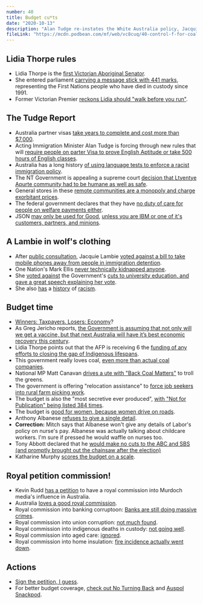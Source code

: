 ```yaml
---
number: 40
title: Budget cu*ts
date: "2020-10-13"
description: "Alan Tudge re-instates the White Australia policy, Jacquie Lambie is a problematic fav, and we pick apart the big themes of this year's Federal budget." 
fileLink: "https://mcdn.podbean.com/mf/web/vc8cuq/40-control-f-for-coal-002.mp3"
---
```


## Lidia Thorpe rules

- Lidia Thorpe is the [first Victorian Aboriginal Senator](https://www.theguardian.com/australia-news/2020/sep/09/lidia-thorpe-victorias-first-aboriginal-senator-urges-end-to-deaths-in-custody-and-mass-incarceration).
- She entered parliament [carrying a message stick with 441 marks](https://twitter.com/lidia__thorpe/status/1313293454038900740), representing the First Nations people who have died in custody since 1991. 
- Former Victorian Premier [reckons Lidia should "walk before you run"](https://twitter.com/jeff_kennett/status/1313441486982148096). 

## The Tudge Report

- Australia partner visas [take years to complete and cost more than $7,000](https://immi.homeaffairs.gov.au/visas/getting-a-visa/visa-listing/partner-onshore). 
- Acting Immigration Minister Alan Tudge is forcing through new rules that will [require people on parter Visa to prove English Aptitude or take 500 hours of English classes](https://www.abc.net.au/news/2020-10-08/500-hours-of-english-classes-required-under-partner-visa-changes/12741714).
- Australia has a long history [of using language tests to enforce a racist immigration policy](https://en.wikipedia.org/wiki/White_Australia_policy).
- The NT Government is appealing a supreme court [decision that Ltyentye Apurte community had to be humane as well as safe](https://www.sbs.com.au/nitv/article/2020/10/09/northern-territory-government-appeal-against-landmark-housing-decision).
- General stores in these [remote communities are a monopoly and charge exorbitant prices](https://www.abc.net.au/news/2020-07-11/remote-community-food-price-inquiry-details-rotten-meat/12441976).
- The federal government declares that they have [no duty of care for people on welfare payments either](https://www.crikey.com.au/2020/02/19/voter-trust-duty-of-care/).
- JSON [may only be used for Good](https://www.json.org/license.html), [unless you are IBM or one of it's customers, partners, and minions](https://wonko.com/post/jsmin-isnt-welcome-on-google-code).

## A Lambie in wolf's clothing

- After [public consultation](https://thenewdaily.com.au/news/2020/09/14/jacqui-lambie-poll-refugee-bill/), Jacquie Lambie [voted against a bill to take mobile phones away from people in immigration detention](https://www.theguardian.com/australia-news/2020/oct/02/jacqui-lambie-sinks-coalition-plan-to-ban-mobile-phone-access-in-immigration-detention).
- One Nation's Mark Ellis [never technically kidnapped anyone](https://www.theguardian.com/australia-news/2017/apr/26/one-nation-candidate-mark-ellis-allegedly-threatened-to-kill-employee).
- She [voted against](https://www.sbs.com.au/news/controversial-university-funding-reforms-pass-the-senate-but-changes-await-final-nod) the Government's [cuts to university education, and gave a great speech explaining her vote](https://twitter.com/JacquiLambie/status/1313949072559013888?s=20).
- She also [has](https://www.dailymail.co.uk/news/article-2793537/jacqui-lambie-says-slogan-woolworths-singlet-accused-racism-did-not-far-saying-don-t-love-deported.html) a [history](https://www.dailymail.co.uk/tvshowbiz/article-6585451/Im-Celebs-Richard-Reid-brands-campmate-Jacqui-Lambie-disgustingly-racist-bigot.html) of [racism](https://www.smh.com.au/entertainment/tv-and-radio/qa-muslim-leaders-demand-apology-from-abc-over-jacqui-lambies-racist-views-20170214-gud0e1.html).

## Budget time

- [Winners: Taxpayers. Losers: Economy](https://www.abc.net.au/news/2020-10-06/coronavirus-federal-budget-2020-winners-and-losers/12684802)?
- As Greg Jericho reports, [the Government is assuming that not only will we get a vaccine, but that next Australia will have it’s best economic recovery this century](https://www.theguardian.com/australia-news/grogonomics/2020/oct/07/australian-budget-2020-the-six-charts-that-matter-for-the-post-covid-recovery).
- Lidia Thorpe points out that the AFP is receiving 6 the [funding of any efforts to closing the gap of Indigenous lifespans](https://twitter.com/lidia__thorpe/status/1313986095818784769). 
- This government really loves coal, [even more than actual coal companies](https://www.nqxt.com.au/what-we-do/).
- National MP Matt Canavan [drives a ute with "Back Coal Matters"](https://www.abc.net.au/news/2020-10-09/senator-defends-black-coal-matters-car-sticker-social-post/12747482) to troll the greens.
- The government is offering "relocation assistance" to [force job seekers into rural farm picking work](https://www.thesaturdaypaper.com.au/news/economy/2020/10/10/budget-2020-does-little-the-vulnerable/160224840010544?cb=1602381631).
- The budget is also the "most secretive ever produced", [with "Not for Publication" being listed 384 times](https://www.theguardian.com/australia-news/2020/oct/09/australian-federal-budget-found-to-be-the-most-secretive-ever-produced).
- The budget is [good for women, because women drive on roads](https://twitter.com/MThistlethwaite/status/1314034819274170368).
- Anthony Albanese [refuses to give a single detail](https://twitter.com/abc730/status/1314339798044139520).
- **Correction:** Mitch says that Albanese won't give any details of Labor's policy on nurse's pay. Albanese was actually talking about childcare workers. I'm sure if pressed he would waffle on nurses too.
- Tony Abbott declared that he [would make no cuts to the ABC and SBS](https://www.sbs.com.au/news/no-cuts-to-the-abc-or-sbs-abbott) [(and promptly brought out the chainsaw after the election)](https://www.theguardian.com/australia-news/2014/dec/01/tony-abbott-admits-he-broke-abc-cuts-promise-and-says-buck-stops-with-me)
- Katharine Murphy [scores the budget on a scale](https://www.theguardian.com/australia-news/2020/oct/06/australia-2020-after-a-bastard-of-a-year-the-coalition-unveils-a-federal-budget-of-heroic-optimism-but-will-it-work).

## Royal petition commission!

- Kevin Rudd [has a petition](https://twitter.com/MrKRudd/status/1314697819945492480) to have a royal commission into Murdoch media's influence in Australia.
- Australia [loves a good royal commission](https://en.wikipedia.org/wiki/List_of_Australian_royal_commissions).
- Royal commission into banking corruptoon: [Banks are still doing massive crimes](https://www.abc.net.au/radionational/programs/backgroundbriefing/fincen-files-banks-crime/12678814).
- Royal commission into union corruption: [not much found](https://theconversation.com/sorting-the-gems-from-the-dung-in-the-royal-commission-on-union-corruption-57202).
- Royal commission into indigenous deaths in custody: [not going well](https://www.theguardian.com/australia-news/2020/jun/06/aboriginal-deaths-in-custody-434-have-died-since-1991-new-data-shows).
- Royal commission into aged care: [ignored](https://www.abc.net.au/news/2020-10-01/aged-care-royal-commission-coronavirus-richard-colbeck/12716608).
- Royal commission into home insulation: [fire incidence actually went down](https://www.theaustralian.com.au/business/business-spectator/news-story/will-rationality-prevail-over-pink-batt-hysteria/8c72ebebeca083e1e05585cf5e43e2a0). 

## Actions

- [Sign the petition, I guess](https://www.aph.gov.au/petition_list?id=EN1938).
- For better budget coverage, [check out No Turning Back](http://noturningback.tv/) and [Auspol Snackpod](https://auspolsnackpod.podbean.com/e/069-nice/).
